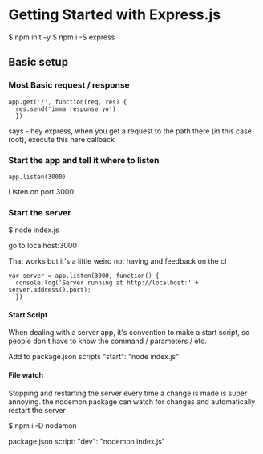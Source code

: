 # Getting Started with Express.js

$ npm init -y
$ npm i -S express

## Basic setup

### Most Basic request / response
```
app.get('/', function(req, res) {
  res.send('imma response yo')
  })
```
says - hey express, when you get a request to the path there (in this case root), execute this here callback

### Start the app and tell it where to listen

```
app.listen(3000)
```

Listen on port 3000

### Start the server
$ node index.js

go to localhost:3000

That works but it's a little weird not having and feedback on the cl
```
var server = app.listen(3000, function() {
  console.log('Server running at http://localhost:' + server.address().port);
  })
```

#### Start Script
When dealing with a server app, it's convention to make a start script, so people don't have to know the command / parameters / etc.

Add to package.json scripts
"start": "node index.js"

#### File watch
Stopping and restarting the server every time a change is made is super annoying. the nodemon package can watch for changes and automatically restart the server

$ npm i -D nodemon

package.json script:
"dev": "nodemon index.js"
